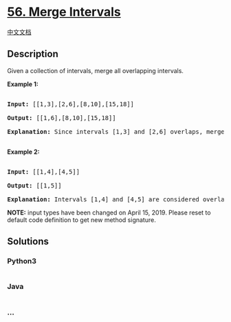 # [56. Merge Intervals](https://leetcode.com/problems/merge-intervals)

[中文文档](/solution/0000-0099/0056.Merge%20Intervals/README.md)

## Description
<p>Given a collection of intervals, merge all overlapping intervals.</p>



<p><strong>Example 1:</strong></p>



<pre>

<strong>Input:</strong> [[1,3],[2,6],[8,10],[15,18]]

<strong>Output:</strong> [[1,6],[8,10],[15,18]]

<strong>Explanation:</strong> Since intervals [1,3] and [2,6] overlaps, merge them into [1,6].

</pre>



<p><strong>Example 2:</strong></p>



<pre>

<strong>Input:</strong> [[1,4],[4,5]]

<strong>Output:</strong> [[1,5]]

<strong>Explanation:</strong> Intervals [1,4] and [4,5] are considered overlapping.</pre>



<p><strong>NOTE:</strong>&nbsp;input types have been changed on April 15, 2019. Please reset to default code definition to get new method signature.</p>




## Solutions


<!-- tabs:start -->

### **Python3**

```python

```

### **Java**

```java

```

### **...**
```

```

<!-- tabs:end -->